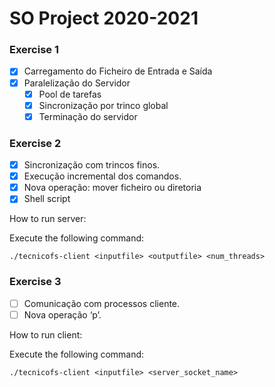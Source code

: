 # SO Project 2020-2021

### Exercise 1

- [x] Carregamento do Ficheiro de Entrada e Saída
- [x] Paralelização do Servidor
  - [x] Pool de tarefas
  - [x] Sincronização por trinco global
  - [x] Terminação do servidor

### Exercise 2

- [x] Sincronização com trincos finos.
- [x] Execução incremental dos comandos.
- [x] Nova operação: mover ficheiro ou diretoria
- [x] Shell script

How to run server:

Execute the following command:

```
./tecnicofs-client <inputfile> <outputfile> <num_threads>
```

### Exercise 3

- [ ] Comunicação com processos cliente.
- [ ] Nova operação ‘p’.

How to run client:

Execute the following command:

```
./tecnicofs-client <inputfile> <server_socket_name>
```
